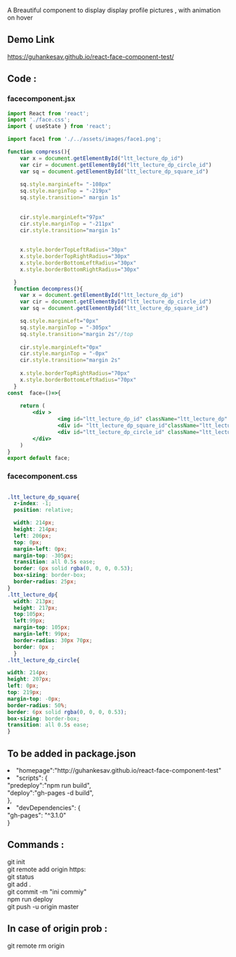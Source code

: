 
A Breautiful component to display display profile pictures , with animation on hover

## Demo Link <br/>
<h>https://guhankesav.github.io/react-face-component-test/<h/>

## Code :


### facecomponent.jsx
```jsx
import React from 'react';
import './face.css';
import { useState } from 'react';

import face1 from './../assets/images/face1.png';

function compress(){ 
    var x = document.getElementById("ltt_lecture_dp_id")
    var cir = document.getElementById("ltt_lecture_dp_circle_id")
    var sq = document.getElementById("ltt_lecture_dp_square_id")
  
    sq.style.marginLeft= "-108px"
    sq.style.marginTop = "-219px"
    sq.style.transition=" margin 1s"
  
    
    cir.style.marginLeft="97px"
    cir.style.marginTop = "-211px"
    cir.style.transition="margin 1s"
  
  
    x.style.borderTopLeftRadius="30px"
    x.style.borderTopRightRadius="30px"
    x.style.borderBottomLeftRadius="30px"
    x.style.borderBottomRightRadius="30px"

  }
  function decompress(){ 
    var x = document.getElementById("ltt_lecture_dp_id")
    var cir = document.getElementById("ltt_lecture_dp_circle_id")
    var sq = document.getElementById("ltt_lecture_dp_square_id")

    sq.style.marginLeft="0px"
    sq.style.marginTop = "-305px"
    sq.style.transition="margin 2s"//top
  
    cir.style.marginLeft="0px"
    cir.style.marginTop = "-0px"
    cir.style.transition="margin 2s"
  
    x.style.borderTopRightRadius="70px"
    x.style.borderBottomLeftRadius="70px"
  }
const  face=()=>{
 
    return (
        <div >
                <img id="ltt_lecture_dp_id" className="ltt_lecture_dp" src={face1} onMouseOver={() => compress()} onMouseOut = {() => decompress()}></img>
                <div id= "ltt_lecture_dp_square_id"className="ltt_lecture_dp_square"></div>
                <div id="ltt_lecture_dp_circle_id" className="ltt_lecture_dp_circle"></div>
        </div>
    )
}
export default face;
```

### facecomponent.css
```css

.ltt_lecture_dp_square{
  z-index: -1;
  position: relative;

  width: 214px;
  height: 214px;
  left: 206px;
  top: 0px;
  margin-left: 0px;
  margin-top: -305px;
  transition: all 0.5s ease;
  border: 6px solid rgba(0, 0, 0, 0.53);
  box-sizing: border-box;
  border-radius: 25px;
}
.ltt_lecture_dp{
  width: 213px;
  height: 217px;
  top:105px;
  left:99px;
  margin-top: 105px;
  margin-left: 99px;
  border-radius: 30px 70px;
  border: 0px ;
  }
.ltt_lecture_dp_circle{

width: 214px;
height: 207px;
left: 0px;
top: 219px;
margin-top: -0px;
border-radius: 50%;
border: 6px solid rgba(0, 0, 0, 0.53);
box-sizing: border-box;
transition: all 0.5s ease;
}
```

## To be added in package.json
  <li>"homepage":"http://guhankesav.github.io/react-face-component-test"<br/>
    <li>"scripts": {<br/>
    "predeploy":"npm run build",<br/>
    "deploy":"gh-pages -d build",<br/>
  },<br/>
   <li>"devDependencies": {<br/>
    "gh-pages": "^3.1.0"<br/>
  }<br/>
  
## Commands :<br/>
git init<br/>
git remote add origin https: <br/>
git status<br/>
git add .<br/>
git commit -m "ini commiy"<br/>
npm run deploy<br/>
git push -u origin master<br/>

## In case of origin prob :<br/>
git remote rm origin

